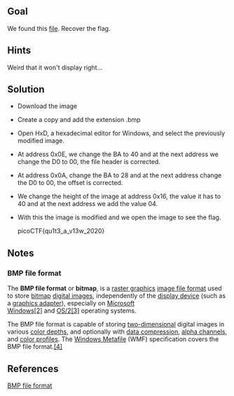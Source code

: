 ## Goal
We found this [file](https://mercury.picoctf.net/static/d0129ad98ba9258ab59e7700a1b18c14/tunn3l_v1s10n). Recover the flag.

## Hints
Weird that it won't display right...
## Solution

+ Download the image
+ Create a copy and add the extension .bmp
+ Open HxD, a hexadecimal editor for Windows, and select the previously modified image.
+ At address 0x0E, we change the BA to 40 and at the next address we change the D0 to 00, the file header is corrected.
+ At address 0x0A, change the BA to 28 and at the next address change the D0 to 00, the offset is corrected.
+ We change the height of the image at address 0x16, the value it has to 40 and at the next address we add the value 04.
+ With this the image is modified and we open the image to see the flag.

	picoCTF{qu1t3_a_v13w_2020}
## Notes

### BMP file format
The **BMP file format** or **bitmap**, is a [raster graphics](https://en.wikipedia.org/wiki/Raster_graphics "Raster graphics") [image file format](https://en.wikipedia.org/wiki/Image_file_format "Image file format") used to store [bitmap](https://en.wikipedia.org/wiki/Bitmap "Bitmap") [digital images](https://en.wikipedia.org/wiki/Digital_image "Digital image"), independently of the [display device](https://en.wikipedia.org/wiki/Display_device "Display device") (such as a [graphics adapter](https://en.wikipedia.org/wiki/Graphics_adapter "Graphics adapter")), especially on [Microsoft Windows](https://en.wikipedia.org/wiki/Microsoft_Windows "Microsoft Windows")[[2]](https://en.wikipedia.org/wiki/BMP_file_format#cite_note-bmp-2) and [OS/2](https://en.wikipedia.org/wiki/OS/2 "OS/2")[[3]](https://en.wikipedia.org/wiki/BMP_file_format#cite_note-os2bmp-3) operating systems.

The BMP file format is capable of storing [two-dimensional](https://en.wikipedia.org/wiki/2D_computer_graphics "2D computer graphics") digital images in various [color depths](https://en.wikipedia.org/wiki/Color_depth "Color depth"), and optionally with [data compression](https://en.wikipedia.org/wiki/Data_compression "Data compression"), [alpha channels](https://en.wikipedia.org/wiki/Alpha_compositing "Alpha compositing"), and [color profiles](https://en.wikipedia.org/wiki/Color_management "Color management"). The [Windows Metafile](https://en.wikipedia.org/wiki/Windows_Metafile "Windows Metafile") (WMF) specification covers the BMP file format.[[4]](https://en.wikipedia.org/wiki/BMP_file_format#cite_note-v11-4)

## References
[BMP file format](https://en.wikipedia.org/wiki/BMP_file_format)